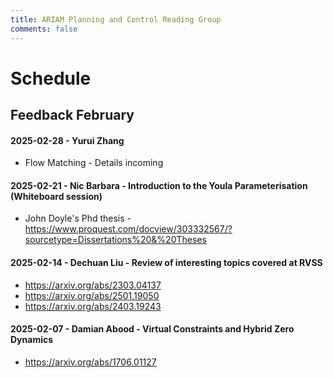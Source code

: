 ```yaml
---
title: ARIAM Planning and Control Reading Group
comments: false
---
```

# Schedule 
## Feedback February

#### 2025-02-28 - Yurui Zhang
- Flow Matching - Details incoming

#### 2025-02-21 - Nic Barbara - Introduction to the Youla Parameterisation (Whiteboard session)
- John Doyle's Phd thesis - https://www.proquest.com/docview/303332567/?sourcetype=Dissertations%20&%20Theses

#### 2025-02-14 - Dechuan Liu - Review of interesting topics covered at RVSS
- https://arxiv.org/abs/2303.04137
- https://arxiv.org/abs/2501.19050
- https://arxiv.org/abs/2403.19243

#### 2025-02-07 - Damian Abood - Virtual Constraints and Hybrid Zero Dynamics
- https://arxiv.org/abs/1706.01127

